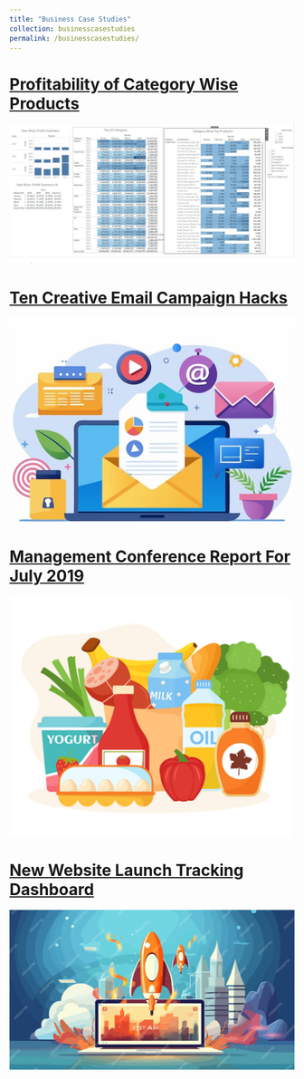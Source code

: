```yaml
---
title: "Business Case Studies"
collection: businesscasestudies
permalink: /businesscasestudies/
---
```

# [Profitability of Category Wise Products](https://sharminhossainbd.github.io/Profitability-of-Category-Wise-Products/)

[<img src='/images/Category_Products.jpg' width="600">](https://sharminhossainbd.github.io/images/Category_Products.jpg)

# [Ten Creative Email Campaign Hacks](https://sharminhossainbd.github.io/Insights-from-10-Email-Campaigns/)

[<img src='/images/Email1.png' width="600">](https://sharminhossainbd.github.io/images/Email1.png)

# [Management Conference Report For July 2019](https://sharminhossainbd.github.io/July_Report/)

[<img src='/images/Picture1.png' width="500">](https://sharminhossainbd.github.io/images/Picture1.png)

# [New Website Launch Tracking Dashboard](https://sharminhossainbd.github.io/New-Website-Launch-Tracking-Dashboard/)

[<img src='/images/site.jpg' width="600">](https://sharminhossainbd.github.io/images/site.jpg)





